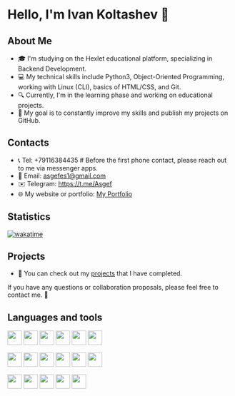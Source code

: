 # Hello, I'm Ivan Koltashev 👋

## About Me
- 🎓 I'm studying on the Hexlet educational platform, specializing in Backend Development.
- 💻 My technical skills include Python3, Object-Oriented Programming, working with Linux (CLI), basics of HTML/CSS, and Git.
- 🔍 Currently, I'm in the learning phase and working on educational projects.
- 🌱 My goal is to constantly improve my skills and publish my projects on GitHub.

## Contacts
- 📞 Tel: +79116384435  \#  Before the first phone contact, please reach out to me via messenger apps.
- 📧 Email: asgefes1@gmail.com
- ✉️ Telegram: https://t.me/Asgef
- 🌐 My website or portfolio: [My Portfolio](https://asgef.github.io)

## Statistics
[![wakatime](https://wakatime.com/badge/user/018c4031-c37e-4bef-9e6c-859fe4594dc2.svg)](https://wakatime.com/@018c4031-c37e-4bef-9e6c-859fe4594dc2)

## Projects
- 🚀 You can check out my [projects](https://asgef.github.io) that I have completed.

If you have any questions or collaboration proposals, please feel free to contact me. 🚀

## Languages and tools
<img height="32" width="32" src="https://cdn.simpleicons.org/python/_/eee" />   <img height="32" width="32" src="https://cdn.simpleicons.org/django/_/eee" />   <img height="32" width="32" src="https://cdn.simpleicons.org/flask/_/eee" />   <img height="32" width="32" src="https://cdn.simpleicons.org/HTML5/_/eee" />    <img height="32" width="32" src="https://cdn.simpleicons.org/CSS3/_/eee" />    <img height="32" width="32" src="https://cdn.simpleicons.org/bootstrap/_/eee" />

<img height="32" width="32" src="https://cdn.simpleicons.org/Ubuntu/_/eee" />    <img height="32" width="32" src="https://cdn.simpleicons.org/Zsh/_/eee" />   <img height="32" width="32" src="https://cdn.simpleicons.org/PyCharm/_/eee" />    <img height="32" width="32" src="https://cdn.simpleicons.org/visualstudiocode/_/eee" />    <img height="32" width="32" src="https://cdn.simpleicons.org/Postman/_/eee" />    <img height="32" width="32" src="https://cdn.simpleicons.org/dbeaver/_/eee" />

<img height="32" width="32" src="https://cdn.simpleicons.org/Docker/_/eee" />   <img height="32" width="32" src="https://cdn.simpleicons.org/postgreSQL/_/eee" />   <img height="32" width="32" src="https://cdn.simpleicons.org/git/_/eee" />   <img height="32" width="32" src="https://cdn.simpleicons.org/Ansible/_/eee" />   <img height="32" width="32" src="https://cdn.simpleicons.org/Vagrant/_/eee" />   



<!--
**Asgef/Asgef** is a ✨ _special_ ✨ repository because its `README.md` (this file) appears on your GitHub profile.

Here are some ideas to get you started:

- 🔭 I’m currently working on ...
- 🌱 I’m currently learning ...
- 👯 I’m looking to collaborate on ...
- 🤔 I’m looking for help with ...
- 💬 Ask me about ...
- 📫 How to reach me: ...
- 😄 Pronouns: ...
- ⚡ Fun fact: ...
-->
